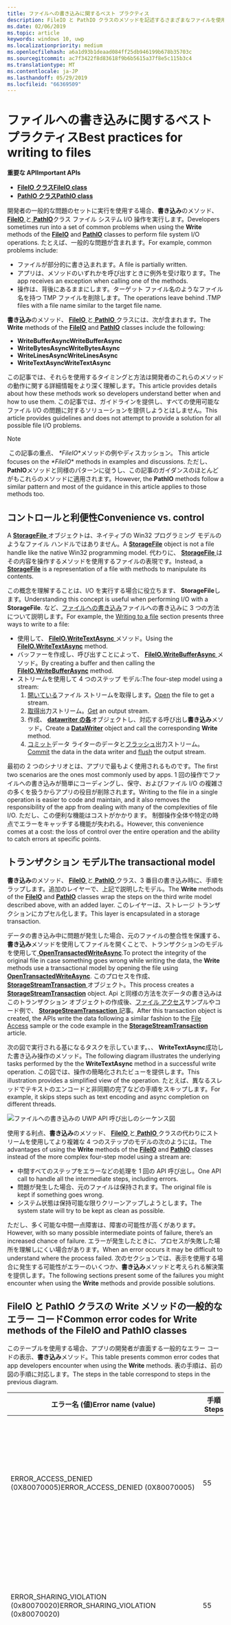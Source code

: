```yaml
---
title: ファイルへの書き込みに関するベスト プラクティス
description: FileIO と PathIO クラスのメソッドを記述するさまざまなファイルを使用するためのベスト プラクティスについて説明します。
ms.date: 02/06/2019
ms.topic: article
keywords: windows 10, uwp
ms.localizationpriority: medium
ms.openlocfilehash: a6a1d93b1deaad084ff25db946199b678b35703c
ms.sourcegitcommit: ac7f3422f8d83618f9b6b5615a37f8e5c115b3c4
ms.translationtype: MT
ms.contentlocale: ja-JP
ms.lasthandoff: 05/29/2019
ms.locfileid: "66369509"
---
```

# <a name="best-practices-for-writing-to-files"></a><span data-ttu-id="3d2b3-104">ファイルへの書き込みに関するベスト プラクティス</span><span class="sxs-lookup"><span data-stu-id="3d2b3-104">Best practices for writing to files</span></span>

<span data-ttu-id="3d2b3-105">**重要な API**</span><span class="sxs-lookup"><span data-stu-id="3d2b3-105">**Important APIs**</span></span>

* [<span data-ttu-id="3d2b3-106">**FileIO クラス**</span><span class="sxs-lookup"><span data-stu-id="3d2b3-106">**FileIO class**</span></span>](https://docs.microsoft.com/uwp/api/Windows.Storage.FileIO)
* [<span data-ttu-id="3d2b3-107">**PathIO クラス**</span><span class="sxs-lookup"><span data-stu-id="3d2b3-107">**PathIO class**</span></span>](https://docs.microsoft.com/uwp/api/windows.storage.pathio)

<span data-ttu-id="3d2b3-108">開発者の一般的な問題のセットに実行を使用する場合、**書き込み**のメソッド、 [ **FileIO** ](https://docs.microsoft.com/uwp/api/Windows.Storage.FileIO)と[ **PathIO**](https://docs.microsoft.com/uwp/api/windows.storage.pathio)クラス ファイル システム I/O 操作を実行します。</span><span class="sxs-lookup"><span data-stu-id="3d2b3-108">Developers sometimes run into a set of common problems when using the **Write** methods of the [**FileIO**](https://docs.microsoft.com/uwp/api/Windows.Storage.FileIO) and [**PathIO**](https://docs.microsoft.com/uwp/api/windows.storage.pathio) classes to perform file system I/O operations.</span></span> <span data-ttu-id="3d2b3-109">たとえば、一般的な問題が含まれます。</span><span class="sxs-lookup"><span data-stu-id="3d2b3-109">For example, common problems include:</span></span>

* <span data-ttu-id="3d2b3-110">ファイルが部分的に書き込まれます。</span><span class="sxs-lookup"><span data-stu-id="3d2b3-110">A file is partially written.</span></span>
* <span data-ttu-id="3d2b3-111">アプリは、メソッドのいずれかを呼び出すときに例外を受け取ります。</span><span class="sxs-lookup"><span data-stu-id="3d2b3-111">The app receives an exception when calling one of the methods.</span></span>
* <span data-ttu-id="3d2b3-112">操作は、背後にあるままにします。ターゲット ファイル名のようなファイル名を持つ TMP ファイルを削除します。</span><span class="sxs-lookup"><span data-stu-id="3d2b3-112">The operations leave behind .TMP files  with a file name similar to the target file name.</span></span>

<span data-ttu-id="3d2b3-113">**書き込み**のメソッド、 [ **FileIO** ](https://docs.microsoft.com/uwp/api/Windows.Storage.FileIO)と[ **PathIO** ](https://docs.microsoft.com/uwp/api/windows.storage.pathio)クラスには、次が含まれます。</span><span class="sxs-lookup"><span data-stu-id="3d2b3-113">The **Write** methods of the [**FileIO**](https://docs.microsoft.com/uwp/api/Windows.Storage.FileIO) and [**PathIO**](https://docs.microsoft.com/uwp/api/windows.storage.pathio) classes include the following:</span></span>

* <span data-ttu-id="3d2b3-114">**WriteBufferAsync**</span><span class="sxs-lookup"><span data-stu-id="3d2b3-114">**WriteBufferAsync**</span></span>
* <span data-ttu-id="3d2b3-115">**WriteBytesAsync**</span><span class="sxs-lookup"><span data-stu-id="3d2b3-115">**WriteBytesAsync**</span></span>
* <span data-ttu-id="3d2b3-116">**WriteLinesAsync**</span><span class="sxs-lookup"><span data-stu-id="3d2b3-116">**WriteLinesAsync**</span></span>
* <span data-ttu-id="3d2b3-117">**WriteTextAsync**</span><span class="sxs-lookup"><span data-stu-id="3d2b3-117">**WriteTextAsync**</span></span>

 <span data-ttu-id="3d2b3-118">この記事では、それらを使用するタイミングと方法は開発者のこれらのメソッドの動作に関する詳細情報をより深く理解します。</span><span class="sxs-lookup"><span data-stu-id="3d2b3-118">This article provides details about how these methods work so developers understand better when and how to use them.</span></span> <span data-ttu-id="3d2b3-119">この記事では、ガイドラインを提供し、すべての使用可能なファイル I/O の問題に対するソリューションを提供しようとはしません。</span><span class="sxs-lookup"><span data-stu-id="3d2b3-119">This article provides guidelines and does not attempt to provide a solution for all possible file I/O problems.</span></span> 

> [!NOTE]
><span data-ttu-id="3d2b3-120"> この記事の重点、 *\*FileIO*\*メソッドの例やディスカッション。</span><span class="sxs-lookup"><span data-stu-id="3d2b3-120"> This article focuses on the *\*FileIO** methods in examples and discussions.</span></span> <span data-ttu-id="3d2b3-121">ただし、 **PathIO**メソッドと同様のパターンに従うし、この記事のガイダンスのほとんどがもこれらのメソッドに適用されます。</span><span class="sxs-lookup"><span data-stu-id="3d2b3-121">However, the **PathIO** methods follow a similar pattern and most of the guidance in this article applies to those methods too.</span></span> 

## <a name="convenience-vs-control"></a><span data-ttu-id="3d2b3-122">コントロールと利便性</span><span class="sxs-lookup"><span data-stu-id="3d2b3-122">Convenience vs. control</span></span>

<span data-ttu-id="3d2b3-123">A [ **StorageFile** ](https://docs.microsoft.com/uwp/api/windows.storage.storagefile)オブジェクトは、ネイティブの Win32 プログラミング モデルのようなファイル ハンドルではありません。</span><span class="sxs-lookup"><span data-stu-id="3d2b3-123">A [**StorageFile**](https://docs.microsoft.com/uwp/api/windows.storage.storagefile) object is not a file handle like the native Win32 programming model.</span></span> <span data-ttu-id="3d2b3-124">代わりに、 [ **StorageFile** ](https://docs.microsoft.com/uwp/api/windows.storage.storagefile)はその内容を操作するメソッドを使用するファイルの表現です。</span><span class="sxs-lookup"><span data-stu-id="3d2b3-124">Instead, a [**StorageFile**](https://docs.microsoft.com/uwp/api/windows.storage.storagefile) is a representation of a file with methods to manipulate its contents.</span></span>

<span data-ttu-id="3d2b3-125">この概念を理解することは、I/O を実行する場合に役立ちます、 **StorageFile**します。</span><span class="sxs-lookup"><span data-stu-id="3d2b3-125">Understanding this concept is useful when performing I/O with a **StorageFile**.</span></span> <span data-ttu-id="3d2b3-126">など、[ファイルへの書き込み](quickstart-reading-and-writing-files.md#writing-to-a-file)ファイルへの書き込みに 3 つの方法について説明します。</span><span class="sxs-lookup"><span data-stu-id="3d2b3-126">For example, the [Writing to a file](quickstart-reading-and-writing-files.md#writing-to-a-file) section presents three ways to write to a file:</span></span>

* <span data-ttu-id="3d2b3-127">使用して、 [ **FileIO.WriteTextAsync** ](https://docs.microsoft.com/uwp/api/windows.storage.fileio.writetextasync)メソッド。</span><span class="sxs-lookup"><span data-stu-id="3d2b3-127">Using the [**FileIO.WriteTextAsync**](https://docs.microsoft.com/uwp/api/windows.storage.fileio.writetextasync) method.</span></span>
* <span data-ttu-id="3d2b3-128">バッファーを作成し、呼び出すことによって、 [ **FileIO.WriteBufferAsync** ](https://docs.microsoft.com/en-us/uwp/api/windows.storage.fileio.writebufferasync)メソッド。</span><span class="sxs-lookup"><span data-stu-id="3d2b3-128">By creating a buffer and then calling the [**FileIO.WriteBufferAsync**](https://docs.microsoft.com/en-us/uwp/api/windows.storage.fileio.writebufferasync) method.</span></span>
* <span data-ttu-id="3d2b3-129">ストリームを使用して 4 つのステップ モデル:</span><span class="sxs-lookup"><span data-stu-id="3d2b3-129">The four-step model using a stream:</span></span>
  1. <span data-ttu-id="3d2b3-130">[開いている](https://docs.microsoft.com/uwp/api/windows.storage.storagefile.openasync)ファイル ストリームを取得します。</span><span class="sxs-lookup"><span data-stu-id="3d2b3-130">[Open](https://docs.microsoft.com/uwp/api/windows.storage.storagefile.openasync) the file to get a stream.</span></span>
  2. <span data-ttu-id="3d2b3-131">[取得](https://docs.microsoft.com/uwp/api/windows.storage.streams.irandomaccessstream.getoutputstreamat)出力ストリーム。</span><span class="sxs-lookup"><span data-stu-id="3d2b3-131">[Get](https://docs.microsoft.com/uwp/api/windows.storage.streams.irandomaccessstream.getoutputstreamat) an output stream.</span></span>
  3. <span data-ttu-id="3d2b3-132">作成、 [ **datawriter の各**](https://docs.microsoft.com/uwp/api/windows.storage.streams.datawriter)オブジェクトし、対応する呼び出し**書き込み**メソッド。</span><span class="sxs-lookup"><span data-stu-id="3d2b3-132">Create a [**DataWriter**](https://docs.microsoft.com/uwp/api/windows.storage.streams.datawriter) object and call the corresponding **Write** method.</span></span>
  4. <span data-ttu-id="3d2b3-133">[コミット](https://docs.microsoft.com/uwp/api/windows.storage.streams.datawriter.storeasync)データ ライターのデータと[フラッシュ](https://docs.microsoft.com/uwp/api/windows.storage.streams.ioutputstream.flushasync)出力ストリーム。</span><span class="sxs-lookup"><span data-stu-id="3d2b3-133">[Commit](https://docs.microsoft.com/uwp/api/windows.storage.streams.datawriter.storeasync) the data in the data writer and [flush](https://docs.microsoft.com/uwp/api/windows.storage.streams.ioutputstream.flushasync) the output stream.</span></span>

<span data-ttu-id="3d2b3-134">最初の 2 つのシナリオとは、アプリで最もよく使用されるものです。</span><span class="sxs-lookup"><span data-stu-id="3d2b3-134">The first two scenarios are the ones most commonly used by apps.</span></span> <span data-ttu-id="3d2b3-135">1 回の操作でファイルへの書き込みが簡単にコーディングし、保守、およびファイル I/O の複雑さの多くを扱うからアプリの役目が削除されます。</span><span class="sxs-lookup"><span data-stu-id="3d2b3-135">Writing to the file in a single operation is easier to code and maintain, and it also removes the responsibility of the app from dealing with many of the complexities of file I/O.</span></span> <span data-ttu-id="3d2b3-136">ただし、この便利な機能はコストがかかります。 制御操作全体や特定の時点でエラーをキャッチする機能が失われる。</span><span class="sxs-lookup"><span data-stu-id="3d2b3-136">However, this convenience comes at a cost: the loss of control over the entire operation and the ability to catch errors at specific points.</span></span>

## <a name="the-transactional-model"></a><span data-ttu-id="3d2b3-137">トランザクション モデル</span><span class="sxs-lookup"><span data-stu-id="3d2b3-137">The transactional model</span></span>

<span data-ttu-id="3d2b3-138">**書き込み**のメソッド、 [ **FileIO** ](https://docs.microsoft.com/uwp/api/Windows.Storage.FileIO)と[ **PathIO** ](https://docs.microsoft.com/uwp/api/windows.storage.pathio)クラス、3 番目の書き込み時に、手順をラップします。追加のレイヤーで、上記で説明したモデル。</span><span class="sxs-lookup"><span data-stu-id="3d2b3-138">The **Write** methods of the [**FileIO**](https://docs.microsoft.com/uwp/api/Windows.Storage.FileIO) and [**PathIO**](https://docs.microsoft.com/uwp/api/windows.storage.pathio) classes wrap the steps on the third write model described above, with an added layer.</span></span> <span data-ttu-id="3d2b3-139">このレイヤーは、ストレージ トランザクションにカプセル化します。</span><span class="sxs-lookup"><span data-stu-id="3d2b3-139">This layer is encapsulated in a storage transaction.</span></span>

<span data-ttu-id="3d2b3-140">データの書き込み中に問題が発生した場合、元のファイルの整合性を保護する、**書き込み**メソッドを使用してファイルを開くことで、トランザクションのモデルを使用して[ **OpenTransactedWriteAsync**](https://docs.microsoft.com/uwp/api/windows.storage.storagefile.opentransactedwriteasync).</span><span class="sxs-lookup"><span data-stu-id="3d2b3-140">To protect the integrity of the original file in case something goes wrong while writing the data, the **Write** methods use a transactional model by opening the file using [**OpenTransactedWriteAsync**](https://docs.microsoft.com/uwp/api/windows.storage.storagefile.opentransactedwriteasync).</span></span> <span data-ttu-id="3d2b3-141">このプロセスを作成、 [ **StorageStreamTransaction** ](https://docs.microsoft.com/uwp/api/windows.storage.storagestreamtransaction)オブジェクト。</span><span class="sxs-lookup"><span data-stu-id="3d2b3-141">This process creates a [**StorageStreamTransaction**](https://docs.microsoft.com/uwp/api/windows.storage.storagestreamtransaction) object.</span></span> <span data-ttu-id="3d2b3-142">Api と同様の方法を次データの書き込みはこのトランザクション オブジェクトの作成後、[ファイル アクセス](https://github.com/Microsoft/Windows-universal-samples/tree/master/Samples/FileAccess)サンプルやコード例で、 [ **StorageStreamTransaction** ](https://docs.microsoft.com/uwp/api/windows.storage.storagestreamtransaction)記事。</span><span class="sxs-lookup"><span data-stu-id="3d2b3-142">After this transaction object is created, the APIs write the data following a similar fashion to the [File Access](https://github.com/Microsoft/Windows-universal-samples/tree/master/Samples/FileAccess) sample or the code example in the [**StorageStreamTransaction**](https://docs.microsoft.com/uwp/api/windows.storage.storagestreamtransaction) article.</span></span>

<span data-ttu-id="3d2b3-143">次の図で実行される基になるタスクを示しています。、、 **WriteTextAsync**成功した書き込み操作のメソッド。</span><span class="sxs-lookup"><span data-stu-id="3d2b3-143">The following diagram illustrates the underlying tasks performed by the the **WriteTextAsync** method in a successful write operation.</span></span> <span data-ttu-id="3d2b3-144">この図では、操作の簡略化されたビューを提供します。</span><span class="sxs-lookup"><span data-stu-id="3d2b3-144">This illustration provides a simplified view of the operation.</span></span> <span data-ttu-id="3d2b3-145">たとえば、異なるスレッドでテキストのエンコードと非同期の完了などの手順をスキップします。</span><span class="sxs-lookup"><span data-stu-id="3d2b3-145">For example, it skips steps such as text encoding and async completion on different threads.</span></span>

![ファイルへの書き込みの UWP API 呼び出しのシーケンス図](images/file-write-call-sequence.svg)

<span data-ttu-id="3d2b3-147">使用する利点、**書き込み**のメソッド、 [ **FileIO** ](https://docs.microsoft.com/uwp/api/Windows.Storage.FileIO)と[ **PathIO** ](https://docs.microsoft.com/uwp/api/windows.storage.pathio)クラスの代わりにストリームを使用してより複雑な 4 つのステップのモデルの次のようには。</span><span class="sxs-lookup"><span data-stu-id="3d2b3-147">The advantages of using the **Write** methods of the [**FileIO**](https://docs.microsoft.com/uwp/api/Windows.Storage.FileIO) and [**PathIO**](https://docs.microsoft.com/uwp/api/windows.storage.pathio) classes instead of the more complex four-step model using a stream are:</span></span>

* <span data-ttu-id="3d2b3-148">中間すべてのステップをエラーなどの処理を 1 回の API 呼び出し。</span><span class="sxs-lookup"><span data-stu-id="3d2b3-148">One API call to handle all the intermediate steps, including errors.</span></span>
* <span data-ttu-id="3d2b3-149">問題が発生した場合、元のファイルは保持されます。</span><span class="sxs-lookup"><span data-stu-id="3d2b3-149">The original file is kept if something goes wrong.</span></span>
* <span data-ttu-id="3d2b3-150">システム状態は保持可能な限りクリーンアップしようとします。</span><span class="sxs-lookup"><span data-stu-id="3d2b3-150">The system state will try to be kept as clean as possible.</span></span>

<span data-ttu-id="3d2b3-151">ただし、多く可能な中間一点障害は、障害の可能性が高くがあります。</span><span class="sxs-lookup"><span data-stu-id="3d2b3-151">However, with so many possible intermediate points of failure, there’s an increased chance of failure.</span></span> <span data-ttu-id="3d2b3-152">エラーが発生したときに、プロセスが失敗した場所を理解しにくい場合があります。</span><span class="sxs-lookup"><span data-stu-id="3d2b3-152">When an error occurs it may be difficult to understand where the process failed.</span></span> <span data-ttu-id="3d2b3-153">次のセクションでは、表示を使用する場合に発生する可能性がエラーのいくつか、**書き込み**メソッドと考えられる解決策を提供します。</span><span class="sxs-lookup"><span data-stu-id="3d2b3-153">The following sections present some of the failures you might encounter when using the **Write** methods and provide possible solutions.</span></span>

## <a name="common-error-codes-for-write-methods-of-the-fileio-and-pathio-classes"></a><span data-ttu-id="3d2b3-154">FileIO と PathIO クラスの Write メソッドの一般的なエラー コード</span><span class="sxs-lookup"><span data-stu-id="3d2b3-154">Common error codes for Write methods of the FileIO and PathIO classes</span></span>

<span data-ttu-id="3d2b3-155">このテーブルを使用する場合、アプリの開発者が直面する一般的なエラー コードの表示、**書き込み**メソッド。</span><span class="sxs-lookup"><span data-stu-id="3d2b3-155">This table presents common error codes that app developers encounter when using the **Write** methods.</span></span> <span data-ttu-id="3d2b3-156">表の手順は、前の図の手順に対応します。</span><span class="sxs-lookup"><span data-stu-id="3d2b3-156">The steps in the table correspond to steps in the previous diagram.</span></span>

|  <span data-ttu-id="3d2b3-157">エラー名 (値)</span><span class="sxs-lookup"><span data-stu-id="3d2b3-157">Error name (value)</span></span>  |  <span data-ttu-id="3d2b3-158">手順</span><span class="sxs-lookup"><span data-stu-id="3d2b3-158">Steps</span></span>  |  <span data-ttu-id="3d2b3-159">原因</span><span class="sxs-lookup"><span data-stu-id="3d2b3-159">Causes</span></span>  |  <span data-ttu-id="3d2b3-160">解決策</span><span class="sxs-lookup"><span data-stu-id="3d2b3-160">Solutions</span></span>  |
|----------------------|---------|----------|-------------|
|  <span data-ttu-id="3d2b3-161">ERROR_ACCESS_DENIED (0X80070005)</span><span class="sxs-lookup"><span data-stu-id="3d2b3-161">ERROR_ACCESS_DENIED (0X80070005)</span></span>  |  <span data-ttu-id="3d2b3-162">5</span><span class="sxs-lookup"><span data-stu-id="3d2b3-162">5</span></span>  |  <span data-ttu-id="3d2b3-163">場合によって、前の操作からの削除元のファイルをマークする可能性があります。</span><span class="sxs-lookup"><span data-stu-id="3d2b3-163">The original file might be marked for deletion, possibly from a previous operation.</span></span>  |  <span data-ttu-id="3d2b3-164">操作を再試行します。</span><span class="sxs-lookup"><span data-stu-id="3d2b3-164">Retry the operation.</span></span></br><span data-ttu-id="3d2b3-165">ファイルへのアクセスが同期されていることを確認します。</span><span class="sxs-lookup"><span data-stu-id="3d2b3-165">Ensure access to the file is synchronized.</span></span>  |
|  <span data-ttu-id="3d2b3-166">ERROR_SHARING_VIOLATION (0x80070020)</span><span class="sxs-lookup"><span data-stu-id="3d2b3-166">ERROR_SHARING_VIOLATION (0x80070020)</span></span>  |  <span data-ttu-id="3d2b3-167">5</span><span class="sxs-lookup"><span data-stu-id="3d2b3-167">5</span></span>  |  <span data-ttu-id="3d2b3-168">元のファイルが別の排他的書き込みによって開かれます。</span><span class="sxs-lookup"><span data-stu-id="3d2b3-168">The original file is opened by another exclusive write.</span></span>   |  <span data-ttu-id="3d2b3-169">操作を再試行します。</span><span class="sxs-lookup"><span data-stu-id="3d2b3-169">Retry the operation.</span></span></br><span data-ttu-id="3d2b3-170">ファイルへのアクセスが同期されていることを確認します。</span><span class="sxs-lookup"><span data-stu-id="3d2b3-170">Ensure access to the file is synchronized.</span></span>  |
|  <span data-ttu-id="3d2b3-171">ERROR_UNABLE_TO_REMOVE_REPLACED (0x80070497)</span><span class="sxs-lookup"><span data-stu-id="3d2b3-171">ERROR_UNABLE_TO_REMOVE_REPLACED (0x80070497)</span></span>  |  <span data-ttu-id="3d2b3-172">19-20</span><span class="sxs-lookup"><span data-stu-id="3d2b3-172">19-20</span></span>  |  <span data-ttu-id="3d2b3-173">使用されているために、元のファイル (file.txt) を置き換えられませんでした。</span><span class="sxs-lookup"><span data-stu-id="3d2b3-173">The original file (file.txt) could not be replaced because it is in use.</span></span> <span data-ttu-id="3d2b3-174">別のプロセスまたは操作は、ファイルへのアクセスを獲得してから、前に、置き換えることができます。</span><span class="sxs-lookup"><span data-stu-id="3d2b3-174">Another process or operation gained access to the file before it could be replaced.</span></span>  |  <span data-ttu-id="3d2b3-175">操作を再試行します。</span><span class="sxs-lookup"><span data-stu-id="3d2b3-175">Retry the operation.</span></span></br><span data-ttu-id="3d2b3-176">ファイルへのアクセスが同期されていることを確認します。</span><span class="sxs-lookup"><span data-stu-id="3d2b3-176">Ensure access to the file is synchronized.</span></span>  |
|  <span data-ttu-id="3d2b3-177">ERROR_DISK_FULL (0X80070070)</span><span class="sxs-lookup"><span data-stu-id="3d2b3-177">ERROR_DISK_FULL (0x80070070)</span></span>  |  <span data-ttu-id="3d2b3-178">7, 14, 16, 20</span><span class="sxs-lookup"><span data-stu-id="3d2b3-178">7, 14, 16, 20</span></span>  |  <span data-ttu-id="3d2b3-179">トランザクション モデルが、余分なファイルを作成し、これは追加の記憶域を消費します。</span><span class="sxs-lookup"><span data-stu-id="3d2b3-179">The transacted model creates an extra file, and this consumes extra storage.</span></span>  |    |
|  <span data-ttu-id="3d2b3-180">ERROR_OUTOFMEMORY (0x8007000E)</span><span class="sxs-lookup"><span data-stu-id="3d2b3-180">ERROR_OUTOFMEMORY (0x8007000E)</span></span>  |  <span data-ttu-id="3d2b3-181">14, 16</span><span class="sxs-lookup"><span data-stu-id="3d2b3-181">14, 16</span></span>  |  <span data-ttu-id="3d2b3-182">これは、複数の未処理の I/O 操作またはより大きなファイル サイズのため発生することができます。</span><span class="sxs-lookup"><span data-stu-id="3d2b3-182">This can happen due to multiple outstanding I/O operations or large file sizes.</span></span>  |  <span data-ttu-id="3d2b3-183">ストリームを制御することで詳細な方法は、エラーを解決する可能性があります。</span><span class="sxs-lookup"><span data-stu-id="3d2b3-183">A more granular approach by controlling the stream might resolve the error.</span></span>  |
|  <span data-ttu-id="3d2b3-184">E_FAIL (0X80004005)</span><span class="sxs-lookup"><span data-stu-id="3d2b3-184">E_FAIL (0x80004005)</span></span> |  <span data-ttu-id="3d2b3-185">任意</span><span class="sxs-lookup"><span data-stu-id="3d2b3-185">Any</span></span>  |  <span data-ttu-id="3d2b3-186">その他</span><span class="sxs-lookup"><span data-stu-id="3d2b3-186">Miscellaneous</span></span>  |  <span data-ttu-id="3d2b3-187">操作を再試行します。</span><span class="sxs-lookup"><span data-stu-id="3d2b3-187">Retry the operation.</span></span> <span data-ttu-id="3d2b3-188">まだ失敗する場合は、プラットフォームのエラーがあり、不整合な状態になっているため、アプリが終了する必要があります。</span><span class="sxs-lookup"><span data-stu-id="3d2b3-188">If it still fails, it might be a platform error and the app should terminate because it's in an inconsistent state.</span></span> |

## <a name="other-considerations-for-file-states-that-might-lead-to-errors"></a><span data-ttu-id="3d2b3-189">エラーにつながる可能性のあるファイルの状態に関するその他の考慮事項</span><span class="sxs-lookup"><span data-stu-id="3d2b3-189">Other considerations for file states that might lead to errors</span></span>

<span data-ttu-id="3d2b3-190">によって返されるエラーとは別に、**書き込み**メソッド、ファイルに書き込むときに、アプリに期待をいくつかのガイドラインを示します。</span><span class="sxs-lookup"><span data-stu-id="3d2b3-190">Apart from errors returned by the **Write** methods, here are some guidelines on what an app can expect when writing to a file.</span></span>

### <a name="data-was-written-to-the-file-if-and-only-if-operation-completed"></a><span data-ttu-id="3d2b3-191">操作が完了した場合にのみ、データがファイルに書き込まれました。</span><span class="sxs-lookup"><span data-stu-id="3d2b3-191">Data was written to the file if and only if operation completed</span></span>

<span data-ttu-id="3d2b3-192">アプリしないでデータに関するすべての前提条件ファイルの書き込み操作の進行中。</span><span class="sxs-lookup"><span data-stu-id="3d2b3-192">Your app should not make any assumption about data in the file while a write operation is in progress.</span></span> <span data-ttu-id="3d2b3-193">操作が完了する前に、ファイルにアクセスしようとしています。 は、データの矛盾を生じる可能性があります。</span><span class="sxs-lookup"><span data-stu-id="3d2b3-193">Trying to access the file before an operation completes might lead to inconsistent data.</span></span> <span data-ttu-id="3d2b3-194">アプリは、担当の未処理 I/o 数を追跡する必要があります。</span><span class="sxs-lookup"><span data-stu-id="3d2b3-194">Your app should be responsible of tracking outstanding I/Os.</span></span>

### <a name="readers"></a><span data-ttu-id="3d2b3-195">Readers</span><span class="sxs-lookup"><span data-stu-id="3d2b3-195">Readers</span></span>

<span data-ttu-id="3d2b3-196">書き込まれるになっているファイルが正常なリーダーによって使用されている場合 (では、開かれた[ **FileAccessMode.Read**](https://docs.microsoft.com/uwp/api/Windows.Storage.FileAccessMode)、それ以降の読み取りは ERROR_OPLOCK_HANDLE_CLOSED (0x80070323) エラーで失敗します。</span><span class="sxs-lookup"><span data-stu-id="3d2b3-196">If the file that being written to is also being used by a polite reader (that is, opened with [**FileAccessMode.Read**](https://docs.microsoft.com/uwp/api/Windows.Storage.FileAccessMode), subsequent reads will fail with an error ERROR_OPLOCK_HANDLE_CLOSED (0x80070323).</span></span> <span data-ttu-id="3d2b3-197">読み取り中にもう一度ファイルを開くをアプリが再試行することがあります、**書き込み**操作が進行中です。</span><span class="sxs-lookup"><span data-stu-id="3d2b3-197">Sometimes apps retry opening the file for read again while the **Write** operation is ongoing.</span></span> <span data-ttu-id="3d2b3-198">これを競合状態があります、**書き込み**に置き換えることができませんので、元のファイルを上書きしようとするときは最終的に失敗します。</span><span class="sxs-lookup"><span data-stu-id="3d2b3-198">This might result in a race condition on which the **Write** ultimately fails when trying to overwrite the original file because it cannot be replaced.</span></span>

### <a name="files-from-knownfolders"></a><span data-ttu-id="3d2b3-199">KnownFolders からのファイル</span><span class="sxs-lookup"><span data-stu-id="3d2b3-199">Files from KnownFolders</span></span>

<span data-ttu-id="3d2b3-200">アプリのいずれかに置かれているファイルへのアクセスを試行している唯一のアプリをできない可能性があります、 [ **KnownFolders**](https://docs.microsoft.com/uwp/api/Windows.Storage.KnownFolders)します。</span><span class="sxs-lookup"><span data-stu-id="3d2b3-200">Your app might not be the only app that is trying to access a file that resides on any of the [**KnownFolders**](https://docs.microsoft.com/uwp/api/Windows.Storage.KnownFolders).</span></span> <span data-ttu-id="3d2b3-201">操作が成功した場合、アプリがファイルに書き込んだ内容が一定に保つように保証ファイルを読み取ろうとした次の時間はありません。</span><span class="sxs-lookup"><span data-stu-id="3d2b3-201">There’s no guarantee that if the operation is successful, the contents an app wrote to the file will remain constant the next time it tries to read the file.</span></span> <span data-ttu-id="3d2b3-202">また、共有またはアクセスには、このシナリオでますます一般的になるエラーが拒否されました。</span><span class="sxs-lookup"><span data-stu-id="3d2b3-202">Also, sharing or access denied errors become more common under this scenario.</span></span>

### <a name="conflicting-io"></a><span data-ttu-id="3d2b3-203">競合している I/O</span><span class="sxs-lookup"><span data-stu-id="3d2b3-203">Conflicting I/O</span></span>

<span data-ttu-id="3d2b3-204">アプリで使用する場合、同時実行エラーの可能性を下げることができます、**書き込み**メソッドのローカルのデータがいくつか注意が必要でのファイルが必要です。</span><span class="sxs-lookup"><span data-stu-id="3d2b3-204">The chances of concurrency errors can be lowered if our app uses the **Write** methods for files in its local data, but some caution is still required.</span></span> <span data-ttu-id="3d2b3-205">複数**書き込み**操作に送信される同時に、ファイル、ファイルに最終的にどのようなデータに関する保証はありません。</span><span class="sxs-lookup"><span data-stu-id="3d2b3-205">If multiple **Write** operations are being sent concurrently to the file, there’s no guarantee about what data ends up in the file.</span></span> <span data-ttu-id="3d2b3-206">これを防ぐことをお勧めします、アプリがシリアル化**書き込み**ファイルを操作します。</span><span class="sxs-lookup"><span data-stu-id="3d2b3-206">To mitigate this, we recommend that your app serializes **Write** operations to the file.</span></span>

### <a name="tmp-files"></a><span data-ttu-id="3d2b3-207">~ TMP ファイル</span><span class="sxs-lookup"><span data-stu-id="3d2b3-207">~TMP files</span></span>

<span data-ttu-id="3d2b3-208">場合によっては場合 (たとえばアプリが中断または、OS によって終了場合)、操作が強制的に取り消された、トランザクションがコミットまたはいない適切に閉じられました。</span><span class="sxs-lookup"><span data-stu-id="3d2b3-208">Occasionally, if the operation is forcefully cancelled (for example, if the app was suspended or terminated by the OS), the transaction is not committed or closed appropriately.</span></span> <span data-ttu-id="3d2b3-209">ファイルを残すこれを (. ~ TMP) 拡張機能。</span><span class="sxs-lookup"><span data-stu-id="3d2b3-209">This can leave behind files with a (.~TMP) extension.</span></span> <span data-ttu-id="3d2b3-210">(アプリのローカル データに存在する) 場合は、これらの一時ファイルを削除を検討してアプリのアクティブ化を処理するときにします。</span><span class="sxs-lookup"><span data-stu-id="3d2b3-210">Consider deleting these temporary files (if they exist in the app's local data) when handling the app activation.</span></span>

## <a name="considerations-based-on-file-types"></a><span data-ttu-id="3d2b3-211">ファイルの種類に基づくに関する考慮事項</span><span class="sxs-lookup"><span data-stu-id="3d2b3-211">Considerations based on file types</span></span>

<span data-ttu-id="3d2b3-212">ファイルにアクセス中、頻度や、ファイル サイズの種類に応じてより普及しているいくつかのエラーになります。</span><span class="sxs-lookup"><span data-stu-id="3d2b3-212">Some errors can become more prevalent depending on the type of files, the frequency on which they’re accessed, and their file size.</span></span> <span data-ttu-id="3d2b3-213">一般に、アプリがアクセスできるファイルの 3 つに分類されます。</span><span class="sxs-lookup"><span data-stu-id="3d2b3-213">Generally, there are three categories of files your app can access:</span></span>

* <span data-ttu-id="3d2b3-214">ファイルが作成され、アプリのデータをローカル フォルダーにユーザーを編集します。</span><span class="sxs-lookup"><span data-stu-id="3d2b3-214">Files created and edited by the user in your app's local data folder.</span></span> <span data-ttu-id="3d2b3-215">これらが作成され、アプリを使用している場合にのみ編集して、アプリ内でのみ存在します。</span><span class="sxs-lookup"><span data-stu-id="3d2b3-215">These are created and edited only while using your app, and they exist only within the app.</span></span>
* <span data-ttu-id="3d2b3-216">アプリのメタデータ。</span><span class="sxs-lookup"><span data-stu-id="3d2b3-216">App metadata.</span></span> <span data-ttu-id="3d2b3-217">アプリは、独自の状態を追跡するのにこれらのファイルを使用します。</span><span class="sxs-lookup"><span data-stu-id="3d2b3-217">Your app uses these files to keep track of its own state.</span></span>
* <span data-ttu-id="3d2b3-218">その他のファイル、アプリがアクセスする機能を宣言されているファイル システム内の場所にします。</span><span class="sxs-lookup"><span data-stu-id="3d2b3-218">Other files in locations of the file system where your app has declared capabilities to access.</span></span> <span data-ttu-id="3d2b3-219">いずれかでにあるこれらは通常、 [ **KnownFolders**](https://docs.microsoft.com/uwp/api/Windows.Storage.KnownFolders)します。</span><span class="sxs-lookup"><span data-stu-id="3d2b3-219">These are most commonly located in one of the [**KnownFolders**](https://docs.microsoft.com/uwp/api/Windows.Storage.KnownFolders).</span></span>

<span data-ttu-id="3d2b3-220">アプリは、アプリのパッケージ ファイルの一部であるし、アプリによって排他アクセスがあるため、ファイルの最初の 2 つのカテゴリに対するフル コントロールが。</span><span class="sxs-lookup"><span data-stu-id="3d2b3-220">Your app has full control on the first two categories of files, because they’re part of your app's package files and are accessed by your app exclusively.</span></span> <span data-ttu-id="3d2b3-221">最後のカテゴリ内のファイル、アプリが、他のアプリと OS のサービスがファイルにアクセスする同時に注意してください必要があります。</span><span class="sxs-lookup"><span data-stu-id="3d2b3-221">For files in the last category, your app must be aware that other apps and OS services may be accessing the files concurrently.</span></span>

<span data-ttu-id="3d2b3-222">アプリによっては、ファイルへのアクセス頻度に変わります。</span><span class="sxs-lookup"><span data-stu-id="3d2b3-222">Depending on the app, access to the files can vary on frequency:</span></span>

* <span data-ttu-id="3d2b3-223">非常に低いです。</span><span class="sxs-lookup"><span data-stu-id="3d2b3-223">Very low.</span></span> <span data-ttu-id="3d2b3-224">通常、これらは、ファイルを開くときに、アプリの起動とが保存した後、アプリが中断されている場合です。</span><span class="sxs-lookup"><span data-stu-id="3d2b3-224">These are usually files that are opened once when the app launches and are saved when the app is suspended.</span></span>
* <span data-ttu-id="3d2b3-225">低。</span><span class="sxs-lookup"><span data-stu-id="3d2b3-225">Low.</span></span> <span data-ttu-id="3d2b3-226">これらは、ユーザーが (保存または読み込みなど) での作業を行った具体的にはファイルです。</span><span class="sxs-lookup"><span data-stu-id="3d2b3-226">These are files that the user is specifically taking an action on (such as save or load).</span></span>
* <span data-ttu-id="3d2b3-227">中または高です。</span><span class="sxs-lookup"><span data-stu-id="3d2b3-227">Medium or high.</span></span> <span data-ttu-id="3d2b3-228">これらは、アプリに更新する必要がありますのデータ (たとえば、自動保存機能または定数のメタデータを追跡) 常にファイルです。</span><span class="sxs-lookup"><span data-stu-id="3d2b3-228">These are files in which the app must constantly update data (for example, autosave features or constant metadata tracking).</span></span>

<span data-ttu-id="3d2b3-229">ファイルのサイズ、パフォーマンス データの次のグラフを検討してください、 **WriteBytesAsync**メソッド。</span><span class="sxs-lookup"><span data-stu-id="3d2b3-229">For file size, consider the performance data in the following chart for the **WriteBytesAsync** method.</span></span> <span data-ttu-id="3d2b3-230">このグラフは、完全な操作とファイル サイズは、管理された環境でのファイル サイズあたり 10,000 操作の平均のパフォーマンスを時間を比較します。</span><span class="sxs-lookup"><span data-stu-id="3d2b3-230">This chart compares the time to complete an operation vs file size, over an average performance of 10000 operations per file size in a controlled environment.</span></span>

![WriteBytesAsync パフォーマンス](images/writebytesasync-performance.png)

<span data-ttu-id="3d2b3-232">時刻の値、y 軸には、さまざまなハードウェアおよび構成はさまざまな絶対時刻値を生成するためこのグラフから意図的に省略されます。</span><span class="sxs-lookup"><span data-stu-id="3d2b3-232">The time values on the y-axis are omitted intentionally from this chart because different hardware and configurations will yield different absolute time values.</span></span> <span data-ttu-id="3d2b3-233">ただし、マイクロソフトによるテストでこのような傾向を監視していた一貫しています。</span><span class="sxs-lookup"><span data-stu-id="3d2b3-233">However, we have consistently observed these trends in our tests:</span></span>

* <span data-ttu-id="3d2b3-234">非常に小さなファイル (< = 1 MB)。操作を完了に時間が一貫して高速です。</span><span class="sxs-lookup"><span data-stu-id="3d2b3-234">For very small files (<= 1 MB): The time to complete the operations is consistently fast.</span></span>
* <span data-ttu-id="3d2b3-235">大きなファイル (> 1 MB)。操作を完了するには、指数関数的に増加を開始します。</span><span class="sxs-lookup"><span data-stu-id="3d2b3-235">For larger files (> 1 MB): The time to complete the operations starts to increase exponentially.</span></span>

## <a name="io-during-app-suspension"></a><span data-ttu-id="3d2b3-236">アプリの中断中に I/O</span><span class="sxs-lookup"><span data-stu-id="3d2b3-236">I/O during app suspension</span></span>

<span data-ttu-id="3d2b3-237">アプリは、状態情報の保持またはメタデータを以降のセッションで使用する場合は、中断を処理するために設計する必要があります。</span><span class="sxs-lookup"><span data-stu-id="3d2b3-237">Your app must designed to handle suspension if you want to keep state information or metadata for use in later sessions.</span></span> <span data-ttu-id="3d2b3-238">アプリの中断に関する背景情報は、次を参照してください。[アプリのライフ サイクル](../launch-resume/app-lifecycle.md)と[このブログの投稿](https://blogs.windows.com/buildingapps/2016/04/28/the-lifecycle-of-a-uwp-app/#qLwdmV5zfkAPMEco.97)します。</span><span class="sxs-lookup"><span data-stu-id="3d2b3-238">For background information about app suspension, see [App lifecycle](../launch-resume/app-lifecycle.md) and [this blog post](https://blogs.windows.com/buildingapps/2016/04/28/the-lifecycle-of-a-uwp-app/#qLwdmV5zfkAPMEco.97).</span></span>

<span data-ttu-id="3d2b3-239">OS がアプリに延長実行を許可しない限り、すべてのリソースを解放し、そのデータを保存するには、5 秒間、アプリが中断されている場合があります。</span><span class="sxs-lookup"><span data-stu-id="3d2b3-239">Unless the OS grants extended execution to your app, when your app is suspended it has 5 seconds to release all its resources and save its data.</span></span> <span data-ttu-id="3d2b3-240">最高の信頼性とユーザー エクスペリエンス、常に中断タスクを処理する必要がある時間は限られて前提としています。</span><span class="sxs-lookup"><span data-stu-id="3d2b3-240">For the best reliability and user experience, always assume the time you have to handle suspension tasks is limited.</span></span> <span data-ttu-id="3d2b3-241">5 秒間中断タスクを処理するための期間中に、次のガイドラインを考慮してください。</span><span class="sxs-lookup"><span data-stu-id="3d2b3-241">Keep in mind the following guidelines during the 5 second time period for handling suspension tasks:</span></span>

* <span data-ttu-id="3d2b3-242">フラッシュとリリースの操作によって発生する競合状況を回避するために最低限に I/O を維持しようとしてください。</span><span class="sxs-lookup"><span data-stu-id="3d2b3-242">Try to keep I/O to a minimum to avoid race conditions caused by flushing and release operations.</span></span>
* <span data-ttu-id="3d2b3-243">数百ミリ秒以上書き込むに必要なファイルを記述しないでください。</span><span class="sxs-lookup"><span data-stu-id="3d2b3-243">Avoid writing files that require hundreds of milliseconds or more to write.</span></span>
* <span data-ttu-id="3d2b3-244">アプリで使用する場合、**書き込み**メソッド、留意してこれらのメソッドを必要とするすべての中間手順。</span><span class="sxs-lookup"><span data-stu-id="3d2b3-244">If your app uses the **Write** methods, keep in mind all the intermediate steps that these methods require.</span></span>

<span data-ttu-id="3d2b3-245">アプリの動作は、少量の状態データの中断中に場合、ほとんどの場合に使用できます、**書き込み**メソッドは、データをフラッシュします。</span><span class="sxs-lookup"><span data-stu-id="3d2b3-245">If your app operates on a small amount of state data during suspension, in most cases you can use the **Write** methods to flush the data.</span></span> <span data-ttu-id="3d2b3-246">ただし、アプリは、大量の状態データを使用している場合は、直接データを格納するストリームを使用して検討してください。</span><span class="sxs-lookup"><span data-stu-id="3d2b3-246">However, if your app uses a large amount of state data, consider using streams to directly store your data.</span></span> <span data-ttu-id="3d2b3-247">トランザクション モデルでの遅延を減らすこうと、**書き込み**メソッド。</span><span class="sxs-lookup"><span data-stu-id="3d2b3-247">This can help reduce the delay introduced by the transactional model of the **Write** methods.</span></span> 

<span data-ttu-id="3d2b3-248">例については、次を参照してください。、 [BasicSuspension](https://github.com/Microsoft/Windows-universal-samples/tree/master/Samples/BasicSuspension)サンプル。</span><span class="sxs-lookup"><span data-stu-id="3d2b3-248">For an example, see the [BasicSuspension](https://github.com/Microsoft/Windows-universal-samples/tree/master/Samples/BasicSuspension) sample.</span></span>

## <a name="other-examples-and-resources"></a><span data-ttu-id="3d2b3-249">その他の例とリソース</span><span class="sxs-lookup"><span data-stu-id="3d2b3-249">Other examples and resources</span></span>

<span data-ttu-id="3d2b3-250">いくつかの例とその他のリソースを特定のシナリオを次に示します。</span><span class="sxs-lookup"><span data-stu-id="3d2b3-250">Here are several examples and other resources for specific scenarios.</span></span>

### <a name="code-example-for-retrying-file-io-example"></a><span data-ttu-id="3d2b3-251">ファイル I/O の例を再試行するためのコード例</span><span class="sxs-lookup"><span data-stu-id="3d2b3-251">Code example for retrying file I/O example</span></span>

<span data-ttu-id="3d2b3-252">書き込みを再試行する方法の擬似コードの例を次に示します (C#)、ユーザーは保存するためのファイルを取得した後で行うには、書き込みと仮定した場合します。</span><span class="sxs-lookup"><span data-stu-id="3d2b3-252">The following is a pseudo-code example on how to retry a write (C#), assuming the write is to be done after the user picks a file for saving:</span></span>

```csharp
Windows.Storage.Pickers.FileSavePicker savePicker = new Windows.Storage.Pickers.FileSavePicker();
savePicker.FileTypeChoices.Add("Plain Text", new List<string>() { ".txt" });
Windows.Storage.StorageFile file = await savePicker.PickSaveFileAsync();

Int32 retryAttempts = 5;

const Int32 ERROR_ACCESS_DENIED = unchecked((Int32)0x80070005);
const Int32 ERROR_SHARING_VIOLATION = unchecked((Int32)0x80070020);

if (file != null)
{
    // Application now has read/write access to the picked file.
    while (retryAttempts > 0)
    {
        try
        {
            retryAttempts--;
            await Windows.Storage.FileIO.WriteTextAsync(file, "Text to write to file");
            break;
        }
        catch (Exception ex) when ((ex.HResult == ERROR_ACCESS_DENIED) ||
                                   (ex.HResult == ERROR_SHARING_VIOLATION))
        {
            // This might be recovered by retrying, otherwise let the exception be raised.
            // The app can decide to wait before retrying.
        }
    }
}
else
{
    // The operation was cancelled in the picker dialog.
}
```

### <a name="synchronize-access-to-the-file"></a><span data-ttu-id="3d2b3-253">ファイルへのアクセスを同期します。</span><span class="sxs-lookup"><span data-stu-id="3d2b3-253">Synchronize access to the file</span></span>

<span data-ttu-id="3d2b3-254">[.NET ブログでの並列プログラミング](https://devblogs.microsoft.com/pfxteam/)ガイダンスについては、並列プログラミングに関する優れたリソースです。</span><span class="sxs-lookup"><span data-stu-id="3d2b3-254">The [Parallel Programming with .NET blog](https://devblogs.microsoft.com/pfxteam/) is a great resource for guidance about parallel programming.</span></span> <span data-ttu-id="3d2b3-255">具体的には、 [AsyncReaderWriterLock について投稿](https://devblogs.microsoft.com/pfxteam/building-async-coordination-primitives-part-7-asyncreaderwriterlock/)同時の読み取りアクセスを許可するときに書き込み、ファイルへの排他アクセスを維持する方法について説明します。</span><span class="sxs-lookup"><span data-stu-id="3d2b3-255">In particular, the [post about AsyncReaderWriterLock](https://devblogs.microsoft.com/pfxteam/building-async-coordination-primitives-part-7-asyncreaderwriterlock/) describes how to maintain exclusive access to a file for writes while allowing concurrent read access.</span></span> <span data-ttu-id="3d2b3-256">留意そのシリアル化は I/O に影響を与えるパフォーマンス。</span><span class="sxs-lookup"><span data-stu-id="3d2b3-256">Keep in mind that serializing I/O will impact performance.</span></span>

## <a name="see-also"></a><span data-ttu-id="3d2b3-257">関連項目</span><span class="sxs-lookup"><span data-stu-id="3d2b3-257">See also</span></span>

* [<span data-ttu-id="3d2b3-258">ファイルの作成、書き込み、および読み取り</span><span class="sxs-lookup"><span data-stu-id="3d2b3-258">Create, write, and read a file</span></span>](quickstart-reading-and-writing-files.md)
